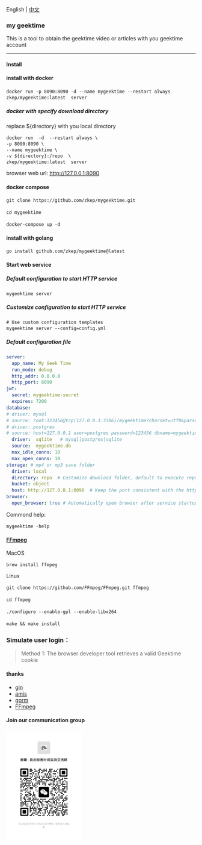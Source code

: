 English | [中文](./README_CN.md)

### my geektime
This is a tool to obtain the geektime video or articles with you geektime account

---
#### Install

#### install with  docker 
```shell
docker run -p 8090:8090 -d --name mygeektime --restart always zkep/mygeektime:latest  server  
```

##### docker with specify download directory
replace ${directory} with you local directory
```shell
docker run  -d  --restart always \
-p 8090:8090 \
--name mygeektime \
-v ${directory}:/repo  \
zkep/mygeektime:latest  server   
```
browser web url:  http://127.0.0.1:8090  

#### docker compose

```shell
git clone https://github.com/zkep/mygeektime.git

cd mygeektime

docker-compose up -d
```

#### install with golang
```shell
go install github.com/zkep/mygeektime@latest
```
#### Start web service

##### Default configuration to start HTTP service
```shell
mygeektime server
```

##### Customize configuration to start HTTP service
```shell
# Use custom configuration templates
mygeektime server --config=config.yml
```

##### Default configuration file
```yaml
server:
  app_name: My Geek Time
  run_mode: debug
  http_addr: 0.0.0.0
  http_port: 8090
jwt:
  secret: mygeektime-secret
  expires: 7200
database:
# driver: mysql
# source: root:123456@tcp(127.0.0.1:3306)/mygeektime?charset=utf8&parseTime=True&loc=Local&timeout=1000ms
# driver: postgres
# source: host=127.0.0.1 user=postgres password=123456 dbname=mygeektime port=5432 sslmode=disable TimeZone=Asia/Shanghai
  driver:  sqlite   # mysql|postgres|sqlite
  source:  mygeektime.db
  max_idle_conns: 10
  max_open_conns: 10
storage: # mp4 or mp3 save folder
  driver: local
  directory: repo  # Customize download folder, default to execute repo directory under the directory
  bucket: object
  host: http://127.0.0.1:8090  # Keep the port consistent with the http_port in the server
browser:
  open_browser: true # Automatically open browser after service startup
```

Commond help:
```shell
mygeektime -help
```

#### [FFmpeg](https://ffmpeg.org/download.html)

MacOS
```shell
brew install ffmpeg        
```
Linux
```shell
git clone https://github.com/FFmpeg/FFmpeg.git ffmpeg

cd ffmpeg

./configure --enable-gpl --enable-libx264

make && make install
```

### Simulate user login：

> Method 1: The browser developer tool retrieves a valid Geektime cookie


#### thanks
* [gin](https://github.com/gin-gonic/gin)
* [amis](https://github.com/baidu/amis)
* [gorm](https://github.com/go-gorm/gorm)
* [FFmpeg](https://ffmpeg.org/download.html)

#### Join our communication group

<img src="./web/public/wechat.jpg"  width="200" />